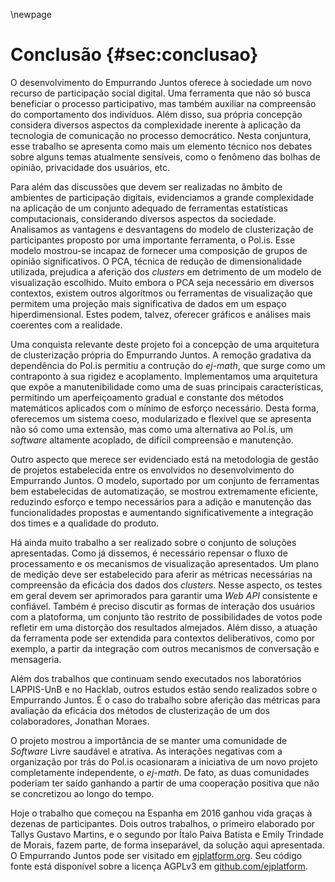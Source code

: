 \newpage
# Conclusão {#sec:conclusao}

O desenvolvimento do Empurrando Juntos oferece à sociedade um novo recurso de participação social digital. Uma ferramenta que não só busca beneficiar o processo participativo, mas também auxiliar na compreensão do comportamento dos indivíduos. Além disso, sua própria concepção considera diversos aspectos da complexidade inerente à aplicação da tecnologia de comunicação no processo democrático. Nesta conjuntura, esse trabalho se apresenta como mais um elemento técnico nos debates sobre alguns temas atualmente sensíveis, como o fenômeno das bolhas de opinião, privacidade dos usuários, etc.

Para além das discussões que devem ser realizadas no âmbito de ambientes de participação digitais, evidenciamos a grande complexidade na aplicação de um conjunto adequado de ferramentas estatísticas computacionais, considerando diversos aspectos da sociedade. Analisamos as vantagens e desvantagens do modelo de clusterização de participantes proposto por uma importante ferramenta, o Pol.is. Esse modelo mostrou-se incapaz de fornecer uma composição de grupos de opinião significativos. O PCA, técnica de redução de dimensionalidade utilizada, prejudica a aferição dos _clusters_ em detrimento de um modelo de visualização escolhido. Muito embora o PCA seja necessário em diversos contextos, existem outros algorítmos ou ferramentas de visualização que permitem uma projeção mais significativa de dados em um espaço hiperdimensional. Estes podem, talvez, oferecer gráficos e análises mais coerentes com a realidade.

Uma conquista relevante deste projeto foi a concepção de uma arquitetura de clusterização própria do Empurrando Juntos. A remoção gradativa da dependência do Pol.is permitiu a contrução do _ej-math_, que surge como um contraponto à sua rigidez e acoplamento. Implementamos uma arquitetura que expõe a manutenibilidade como uma de suas principais características, permitindo um aperfeiçoamento gradual e constante dos métodos matemáticos aplicados com o mínimo de esforço necessário. Desta forma, oferecemos um sistema coeso, modularizado e flexível que se apresenta não só como uma extensão, mas como uma alternativa ao Pol.is, um _software_ altamente acoplado, de difícil compreensão e manutenção.

Outro aspecto que merece ser evidenciado está na metodologia de gestão de projetos estabelecida entre os envolvidos no desenvolvimento do Empurrando Juntos. O modelo, suportado por um conjunto de ferramentas bem estabelecidas de automatização, se mostrou extremamente eficiente, reduzindo esforço e tempo necessários para a adição e manutenção das funcionalidades propostas e aumentando significativemente a integração dos times e a qualidade do produto.

Há ainda muito trabalho a ser realizado sobre o conjunto de soluções apresentadas. Como já dissemos, é necessário repensar o fluxo de processamento e os mecanismos de visualização apresentados. Um plano de medição deve ser estabelecido para aferir as métricas necessárias na compreensão da eficácia dos dados dos _clusters_. Nesse aspecto, os testes em geral devem ser aprimorados para garantir uma _Web API_ consistente e confiável. Também é preciso discutir as formas de interação dos usuários com a platoforma, um conjunto tão restrito de possibilidades de votos pode refletir em uma distorção dos resultados almejados. Além disso, a atuação da ferramenta pode ser extendida para contextos deliberativos, como por exemplo, a partir da integração com outros mecanismos de conversação e mensageria.

Além dos trabalhos que continuam sendo executados nos laboratórios LAPPIS-UnB e no Hacklab, outros estudos estão sendo realizados sobre o Empurrando Juntos. É o caso do trabalho sobre aferição das métricas para avaliação da eficácia dos métodos de clusterização de um dos colaboradores, Jonathan Moraes.

O projeto mostrou a importância de se manter uma comunidade de _Software_ Livre saudável e atrativa. As interações negativas com a organização por trás do Pol.is ocasionaram a iniciativa de um novo projeto completamente independente, o _ej-math_. De fato, as duas comunidades poderiam ter saído ganhando a partir de uma cooperação positiva que não se concretizou ao longo do tempo.

Hoje o trabalho que começou na Espanha em 2016 ganhou vida graças à dezenas de participantes. Dois outros trabalhos, o primeiro elaborado por Tallys Gustavo Martins, e o segundo por Ítalo Paiva Batista e Emily Trindade de Morais, fazem parte, de forma inseparável, da solução aqui apresentada. O Empurrando Juntos pode ser visitado em [ejplatform.org](https://ejplatform.org). Seu código fonte está disponível sobre a licença AGPLv3 em [github.com/ejplatform](https://github.com/ejplatform).

